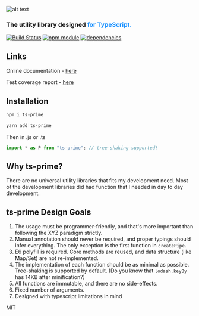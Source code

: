 ![alt text](https://digimuza.github.io/ts-prime/logo.svg "ts-prime")
### The utility library designed <span style="color: #1890ff">for TypeScript<span>.

[![Build Status](https://travis-ci.org/remeda/remeda.svg?branch=master)](https://travis-ci.org/remeda/remeda)
[![npm module](https://badge.fury.io/js/ts-prime.svg)](https://www.npmjs.org/package/ts-prime)
[![dependencies](https://david-dm.org/digimuza/ts-prime/status.svg)](https://david-dm.org/digimuza/ts-prime)

## Links

Online documentation - [here](https://digimuza.github.io/ts-prime)

Test coverage report - [here](https://digimuza.github.io/ts-prime/coverage/lcov-report/index.html)
## Installation

```bash
npm i ts-prime
```

```bash
yarn add ts-prime
```

Then in .js or .ts

```typescript
import * as P from "ts-prime"; // tree-shaking supported!
```

## Why ts-prime?

There are no universal utility libraries that fits my development need. Most of the development libraries did had function that I needed in day to day development.

## ts-prime Design Goals

1. The usage must be programmer-friendly, and that's more important than following the XYZ paradigm strictly.
2. Manual annotation should never be required, and proper typings should infer everything. The only exception is the first function in `createPipe`.
3. E6 polyfill is required. Core methods are reused, and data structure (like Map/Set) are not re-implemented.
4. The implementation of each function should be as minimal as possible. Tree-shaking is supported by default. (Do you know that `lodash.keyBy` has 14KB after minification?)
5. All functions are immutable, and there are no side-effects.
6. Fixed number of arguments.
7. Designed with typescript limitations in mind

MIT